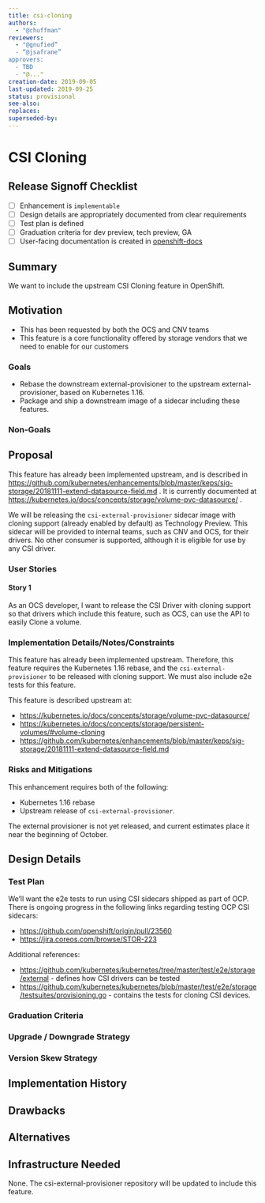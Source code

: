 ```yaml
---
title: csi-cloning
authors:
  - "@chuffman"
reviewers:
  - "@gnufied”
  - “@jsafrane”
approvers:
  - TBD
  - "@..."
creation-date: 2019-09-05
last-updated: 2019-09-25
status: provisional
see-also:
replaces:
superseded-by:
---
```


# CSI Cloning

## Release Signoff Checklist

- [ ] Enhancement is `implementable`
- [ ] Design details are appropriately documented from clear requirements
- [ ] Test plan is defined
- [ ] Graduation criteria for dev preview, tech preview, GA
- [ ] User-facing documentation is created in [openshift-docs](https://github.com/openshift/openshift-docs/)

## Summary

We want to include the upstream CSI Cloning feature in OpenShift. 

## Motivation

* This has been requested by both the OCS and CNV teams
* This feature is a core functionality offered by storage vendors that we need to enable for our customers

### Goals

* Rebase the downstream external-provisioner to the upstream external-provisioner, based on Kubernetes 1.16.
* Package and ship a downstream image of a sidecar including these features.

### Non-Goals

## Proposal

This feature has already been implemented upstream, and is described in https://github.com/kubernetes/enhancements/blob/master/keps/sig-storage/20181111-extend-datasource-field.md . It is currently documented at https://kubernetes.io/docs/concepts/storage/volume-pvc-datasource/ .

We will be releasing the `csi-external-provisioner` sidecar image with cloning support (already enabled by default) as Technology Preview. This sidecar will be provided to internal teams, such as CNV and OCS, for their drivers. No other consumer is supported, although it is eligible for use by any CSI driver.

### User Stories

#### Story 1
As an OCS developer, I want to release the CSI Driver with cloning support so that drivers which include this feature, such as OCS, can use the API to easily Clone a volume.

### Implementation Details/Notes/Constraints

This feature has already been implemented upstream. Therefore, this feature requires the Kubernetes 1.16 rebase, and the `csi-external-provisioner` to be released with cloning support.
We must also include e2e tests for this feature.

This feature is described upstream at:

* https://kubernetes.io/docs/concepts/storage/volume-pvc-datasource/
* https://kubernetes.io/docs/concepts/storage/persistent-volumes/#volume-cloning
* https://github.com/kubernetes/enhancements/blob/master/keps/sig-storage/20181111-extend-datasource-field.md

### Risks and Mitigations

This enhancement requires both of the following:

* Kubernetes 1.16 rebase
* Upstream release of `csi-external-provisioner`. 

The external provisioner is not yet released, and current estimates place it near the beginning of October.

## Design Details

### Test Plan

We’ll want the e2e tests to run using CSI sidecars shipped as part of OCP. There is ongoing progress in the following links regarding testing OCP CSI sidecars:

* https://github.com/openshift/origin/pull/23560
* https://jira.coreos.com/browse/STOR-223

Additional references:

* https://github.com/kubernetes/kubernetes/tree/master/test/e2e/storage/external - defines how CSI drivers can be tested
* https://github.com/kubernetes/kubernetes/blob/master/test/e2e/storage/testsuites/provisioning.go - contains the tests for cloning CSI devices.

### Graduation Criteria

### Upgrade / Downgrade Strategy

### Version Skew Strategy

## Implementation History

## Drawbacks

## Alternatives

## Infrastructure Needed

None. The csi-external-provisioner repository will be updated to include this feature.

